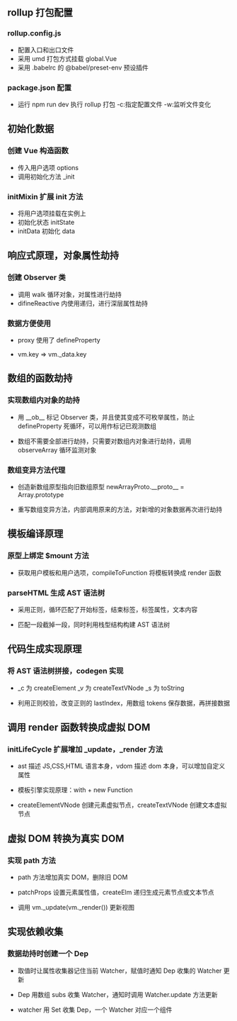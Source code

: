 ## rollup 打包配置

### rollup.config.js

- 配置入口和出口文件
- 采用 umd 打包方式挂载 global.Vue
- 采用 .babelrc 的 @babel/preset-env 预设插件

### package.json 配置

- 运行 npm run dev 执行 rollup 打包 -c:指定配置文件 -w:监听文件变化

## 初始化数据

### 创建 Vue 构造函数

- 传入用户选项 options
- 调用初始化方法 \_init

### initMixin 扩展 init 方法

- 将用户选项挂载在实例上
- 初始化状态 initState
- initData 初始化 data

## 响应式原理，对象属性劫持

### 创建 Observer 类

- 调用 walk 循环对象，对属性进行劫持
- difineReactive 内使用递归，进行深层属性劫持

### 数据方便使用

- proxy 使用了 defineProperty

- vm.key => vm.\_data.key

## 数组的函数劫持

### 实现数组内对象的劫持

- 用 \_\_ob\_\_ 标记 Observer 类，并且使其变成不可枚举属性，防止 defineProperty 死循环，可以用作标记已观测数组

- 数组不需要全部进行劫持，只需要对数组内对象进行劫持，调用 observeArray 循环监测对象

### 数组变异方法代理

- 创造新数组原型指向旧数组原型 newArrayProto.\_\_proto\_\_ = Array.prototype

- 重写数组变异方法，内部调用原来的方法，对新增的对象数据再次进行劫持

## 模板编译原理

### 原型上绑定 $mount 方法

- 获取用户模板和用户选项，compileToFunction 将模板转换成 render 函数

### parseHTML 生成 AST 语法树

- 采用正则，循环匹配了开始标签，结束标签，标签属性，文本内容

- 匹配一段截掉一段，同时利用栈型结构构建 AST 语法树

## 代码生成实现原理

### 将 AST 语法树拼接，codegen 实现

- \_c 为 createElement \_v 为 createTextVNode \_s 为 toString

- 利用正则校验，改变正则的 lastIndex，用数组 tokens 保存数据，再拼接数据

## 调用 render 函数转换成虚拟 DOM

### initLifeCycle 扩展增加 \_update，\_render 方法

- ast 描述 JS,CSS,HTML 语言本身，vdom 描述 dom 本身，可以增加自定义属性

- 模板引擎实现原理：with + new Function

- createElementVNode 创建元素虚拟节点，createTextVNode 创建文本虚拟节点

## 虚拟 DOM 转换为真实 DOM

### 实现 path 方法

- path 方法增加真实 DOM，删除旧 DOM

- patchProps 设置元素属性值，createElm 递归生成元素节点或文本节点

- 调用 vm.\_update(vm.\_render()) 更新视图

## 实现依赖收集

### 数据劫持时创建一个 Dep

- 取值时让属性收集器记住当前 Watcher，赋值时通知 Dep 收集的 Watcher 更新

- Dep 用数组 subs 收集 Watcher，通知时调用 Watcher.update 方法更新

- watcher 用 Set 收集 Dep，一个 Watcher 对应一个组件
